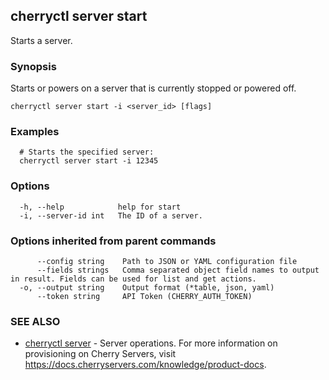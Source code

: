 ## cherryctl server start

Starts a server.

### Synopsis

Starts or powers on a server that is currently stopped or powered off.

```
cherryctl server start -i <server_id> [flags]
```

### Examples

```
  # Starts the specified server:
  cherryctl server start -i 12345
```

### Options

```
  -h, --help            help for start
  -i, --server-id int   The ID of a server.
```

### Options inherited from parent commands

```
      --config string    Path to JSON or YAML configuration file
      --fields strings   Comma separated object field names to output in result. Fields can be used for list and get actions.
  -o, --output string    Output format (*table, json, yaml)
      --token string     API Token (CHERRY_AUTH_TOKEN)
```

### SEE ALSO

* [cherryctl server](cherryctl_server.md)	 - Server operations. For more information on provisioning on Cherry Servers, visit https://docs.cherryservers.com/knowledge/product-docs.

